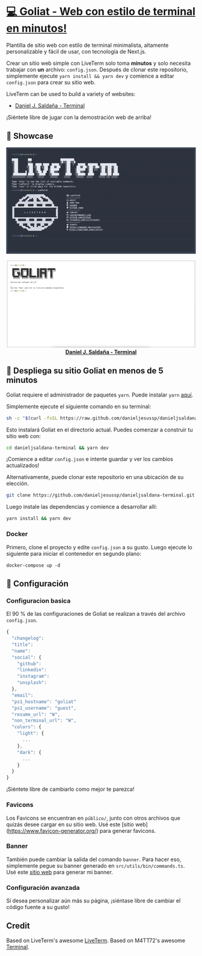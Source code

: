 # [💻 Goliat - Web con estilo de terminal en minutos!](https://terminal.danieljsaldaña.com)

Plantilla de sitio web con estilo de terminal minimalista, altamente personalizable y fácil de usar, con tecnología de Next.js.

Crear un sitio web simple con LiveTerm solo toma **minutos** y solo necesita trabajar con **un** archivo: `config.json`. Después de clonar este repositorio, simplemente ejecute `yarn install && yarn dev` y comience a editar `config.json` para crear su sitio web.

LiveTerm can be used to build a variety of websites:

- [Daniel J. Saldaña - Terminal](https://terminal.danieljsaldaña.com)

¡Siéntete libre de jugar con la demostración web de arriba!

## 📸 Showcase

<p align="center">
<img src="./demo/demo.gif" width="600"><br>
</p>

<p align="center">
<img src="./demo/goliat.png" width="600"><br>
<strong><a href="https://terminal.danieljsaldaña.com" target=_blank>Daniel J. Saldaña - Terminal</a></strong>
</p>

## 🚀 Despliega su sitio Goliat en menos de 5 minutos

Goliat requiere el administrador de paquetes `yarn`. Puede instalar `yarn` [aquí](https://classic.yarnpkg.com/lang/en/docs/install/).

Simplemente ejecute el siguiente comando en su terminal:

```bash
sh -c "$(curl -fsSL https://raw.github.com/danieljesussp/danieljsaldana-terminal/blob/main/install/install.sh)"
```

Esto instalará Goliat en el directorio actual. Puedes comenzar a construir tu sitio web con:

```bash
cd danieljsaldana-terminal && yarn dev
```

¡Comience a editar `config.json` e intente guardar y ver los cambios actualizados!

Alternativamente, puede clonar este repositorio en una ubicación de su elección.

```bash
git clone https://github.com/danieljesussp/danieljsaldana-terminal.git && cd danieljsaldana-terminal
```

Luego instale las dependencias y comience a desarrollar allí:

```bash
yarn install && yarn dev
```

### Docker

Primero, clone el proyecto y edite `config.json` a su gusto. Luego ejecute lo siguiente para iniciar el contenedor en segundo plano:

```shell
docker-compose up -d
```

## 📄 Configuración

### Configuracion basica

El 90 % de las configuraciones de Goliat se realizan a través del archivo `config.json`.

```javascript
{
  "changelog": 
  "title": 
  "name": 
  "social": {
    "github": 
    "linkedin": 
    "instagram": 
    "unsplash":
  },
  "email": 
  "ps1_hostname": "goliat" 
  "ps1_username": "guest", 
  "resume_url": "W", 
  "non_terminal_url": "W",
  "colors": {
    "light": {
      ...
    },
    "dark": {
      ... 
    }
  }
}
```

¡Siéntete libre de cambiarlo como mejor te parezca!

### Favicons

Los Favicons se encuentran en `público/`, junto con otros archivos que quizás desee cargar en su sitio web. Usé este [sitio web] (https://www.favicon-generator.org/) para generar favicons.

### Banner

También puede cambiar la salida del comando `banner`. Para hacer eso, simplemente pegue su banner generado en `src/utils/bin/commands.ts`. Usé este [sitio web](https://manytools.org/hacker-tools/ascii-banner/) para generar mi banner.

### Configuración avanzada

Si desea personalizar aún más su página, ¡siéntase libre de cambiar el código fuente a su gusto!

## Credit

Based on LiveTerm's awesome [LiveTerm](https://github.com/Cveinnt/LiveTerm).
Based on M4TT72's awesome [Terminal](https://github.com/m4tt72/terminal).
